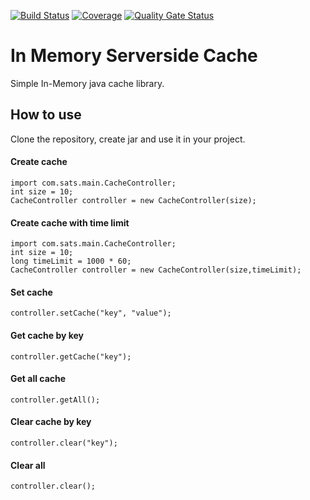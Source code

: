 [![Build Status](https://github.com/sats17/Cache-Bucket/workflows/CI/badge.svg)](https://github.com/sats17/Cache-Bucket/actions)
[![Coverage](https://sonarcloud.io/api/project_badges/measure?project=Cache-Bucket&metric=coverage)](https://sonarcloud.io/dashboard?id=Cache-Bucket)
[![Quality Gate Status](https://sonarcloud.io/api/project_badges/measure?project=Cache-Bucket&metric=alert_status)](https://sonarcloud.io/dashboard?id=Cache-Bucket)


# In Memory Serverside Cache
Simple In-Memory java cache library.
<br>
## How to use
Clone the repository, create jar and use it in your project.
<br>

#### Create cache
```
import com.sats.main.CacheController;
int size = 10;
CacheController controller = new CacheController(size);
```

#### Create cache with time limit
```
import com.sats.main.CacheController;
int size = 10;
long timeLimit = 1000 * 60;
CacheController controller = new CacheController(size,timeLimit);
```
#### Set cache
```
controller.setCache("key", "value");
```
#### Get cache by key
```
controller.getCache("key");
```
#### Get all cache
```
controller.getAll();
```
#### Clear cache by key
```
controller.clear("key");
```
#### Clear all
```
controller.clear();
```
